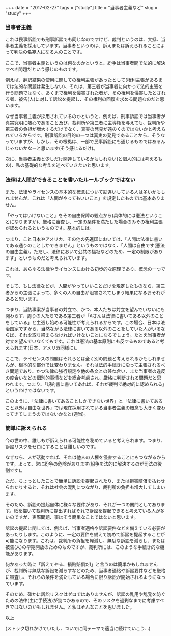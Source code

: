 +++
date = "2017-02-27"
tags = ["study"]
title = "当事者主義など"
slug = "study"
+++

### 当事者主義

これは民事訴訟でも刑事訴訟でも同じなのですけど、裁判というのは、大抵、当事者主義を採用しています。当事者というのは、訴えまたは訴えられることによって判決の名宛人になる人のことです。

ここで、当事者主義というのは何なのかというと、紛争は当事者間で法的に解決すべき問題だという感じのものです。

例えば、翻訳結果の使用に関しての権利主張があったとして(権利主張があるまでは法的な問題は発生しない)、それは、第三者が当事者に向かって法的主張を行う問題ではなく、あくまで権利を侵害された者が、その権利を侵害したとされる者、被告(人)に対して訴訟を提起し、その権利の回復を求める問題なのだと思います。

なぜ当事者主義が採用されているのかというと、例えば、刑事訴訟では当事者が真実究明に熱心であること及び、裁判所や第三者に主導権を与えても、裁判所や第三者の負担が増大するだけでなく、真実の発見が遠のくのではないかと考えられているからです。刑事訴訟の目的の一つは真実の発見であることから、そうなっていますが、しかし、その根拠は、一部で民事訴訟にも通じるものではあるんじゃないかなーと思います(そう感じるだけ)。

次に、当事者主義と少しだけ関連しているかもしれない(と個人的には考えるもの)、私の基礎的な考えを述べていきたいと思います。

### 法律は人間ができることを書いたルールブックではない

また、法律やライセンスの基本的な概念について勘違いしている人は多いかもしれませんが、これは「人間がやってもいいこと」を規定したものでは基本ありません。

「やってはいけないこと」をその自由保障の観点から(具体的には憲法ということになりますが)、厳格に審査し、一定の条件を満たした場合のみその権利主張が認められるというものです。基本的には。

つまり、こと日本やアメリカ、その他の先進国においては、「人間は法律に書いてある通りのことしかできません」というものではなく、「人間は自由です(憲法の自由主義)。ただし、法律において公共の福祉などのため、一定の制限があります」というものだと考えられています。

これは、あらゆる法律やライセンスにおける初歩的な原理であり、概念の一つです。

そして、もし法律などが、人間がやっていいことだけを規定したものなら、第三者からの主張によって、多くの人の自由が阻害されてしまう結果になるおそれがあると思います。

つまり、当該事案が当事者の対立で、かつ、本人たちは対立を望んでいないにも関わらず、周りの人たちである第三者が「Aさんは法律に書いてある以外のことをしている」と主張し始める可能性が考えられるからです。この場合、日本は法治国家ですから、当然ながら法律に書いてある以外のことをしていた人がいるならば、それを取り締まらなければいけないことになるでしょう。たとえ当事者が対立を望んでいなくてもです。これは憲法の基本原則にも反するものであると考えられます(日本、アメリカ同様に)。

ここで、ライセンスの問題はそれらとは全く別の問題と考えられるかもしれませんが、根本的な部分では変わりません。それは法的手続きに沿って主張されるべき問題であり、かつ法律の強行規定や他の条文との兼ね合い、また当事者の違反の度合いなどの個別的事情などを総合考慮され、厳格に判断される問題だと思われます。つまり、「規約書に書いてあれば、それが裁判で絶対的に認められる」というわけではないです。

このように、「法律に書いてあることしかできない世界」と「法律に書いてあること以外は自由な世界」では現在採用されている当事者主義の概念も大きく変わってきてしまうのではないかなと(適当)。

### 簡単に訴えられる

今の世の中、誰しもが訴えられる可能性を秘めていると考えられます。つまり、訴訟リスクをゼロにすることは難しいのです。

なぜなら、人が活動すれば、それは他人の人権を侵害することにもつながるからです。よって、常に紛争の危険があります(紛争を法的に解決するのが司法の役割です)。

ただ、ちょっとしたことで簡単に訴訟を提起されたり、または損害賠償を払わせられたりすると、それは社会の混乱につながり、裁判所の負担も増大してしまいます。

そのため、訴訟の提起自体に様々な要件があり、それが一つの関門としてあります。紙を描いて裁判所に提出すればそれで訴訟を提起できると考えている人が多いのですが、実際問題、事はそう簡単なことではないと思います。

訴訟の提起に関しては、例えば、当事者適格や訴訟要件などを備えている必要があったりします。このように、一定の要件を備えて初めて訴訟を提起することが可能になります。これは、裁判所の負担を軽減し、無駄な訴訟を減らし、または被告(人)の早期開放のためのものですが、裁判所には、このような手続き的な機能があります。

何かあった時に「訴えてやる、損賠賠償だ!」と言うのは簡単かもしれませんが、裁判所は無駄な訴訟を減らすなどのため、当事者適格や訴訟要件などを厳格に審査し、それらの条件を満たしている場合に限り訴訟が開始されるようになっています。

そのため、確かに訴訟リスクはゼロではありませんが、訴訟の乱用や乱発を防ぐための法律(主に手続法)が幾つかあるので、そのリスクを過剰なまでに考慮すべきではないのかもしれません。と私はそんなことを思いました。

以上

(ストック切れかけていたし、ついでに同テーマで適当に続けていこう...)
		
